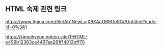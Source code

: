 ## HTML 숙제 관련 링크

https://www.figma.com/file/Ab1NewLujX9XAnO69OoSGr/Untitled?node-id=0%3A1

https://kimuihyeon.notion.site/1-HTML-e499b12363ce4497aa281f14812bff70
